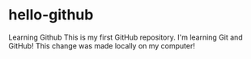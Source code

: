 # hello-github
Learning Github
This is my first GitHub repository. I'm learning Git and GitHub!
This change was made locally on my computer!
